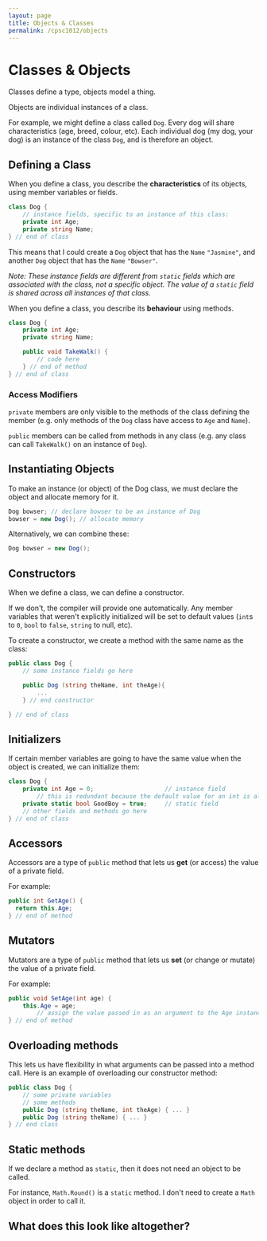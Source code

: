 ```yaml
---
layout: page
title: Objects & Classes
permalink: /cpsc1012/objects
---
```


# Classes & Objects

Classes define a type, objects model a thing.

Objects are individual instances of a class.

For example, we might define a class called `Dog`. Every dog will share characteristics (age, breed, colour, etc). Each individual dog (my dog, your dog) is an instance of the class `Dog`, and is therefore an object.

## Defining a Class
When you define a class, you describe the **characteristics** of its objects, using member variables or fields.
```csharp
class Dog {
    // instance fields, specific to an instance of this class:
    private int Age;
    private string Name;
} // end of class
```
This means that I could create a `Dog` object that has the `Name` `"Jasmine"`, and another `Dog` object that has the `Name` `"Bowser"`. 

*Note: These instance fields are different from `static` fields which are associated with the class, not a specific object. The value of a `static` field is shared across all instances of that class.*

When you define a class, you describe its **behaviour** using methods.
```csharp
class Dog {
    private int Age;
    private string Name;

    public void TakeWalk() {
        // code here
    } // end of method
} // end of class
```

### Access Modifiers

`private` members are only visible to the methods of the class defining the member (e.g. only methods of the `Dog` class have access to `Age` and `Name`).

`public` members can be called from methods in any class (e.g. any class can call `TakeWalk()` on an instance of `Dog`).

## Instantiating Objects

To make an instance (or object) of the Dog class, we must declare the object and allocate memory for it.
```csharp
Dog bowser; // declare bowser to be an instance of Dog
bowser = new Dog(); // allocate memory
```
Alternatively, we can combine these:
```csharp
Dog bowser = new Dog();
```

## Constructors

When we define a class, we can define a constructor.

If we don't, the compiler will provide one automatically. Any member variables that weren't explicitly initialized will be set to default values (`int`s to `0`, `bool` to `false`, `string` to null, etc).

To create a constructor, we create a method with the same name as the class:
```csharp
public class Dog {
    // some instance fields go here

    public Dog (string theName, int theAge){ 
        ...
    } // end constructor

} // end of class
```

## Initializers

If certain member variables are going to have the same value when the object is created, we can initialize them:
```csharp
class Dog {
    private int Age = 0;                    // instance field
        // this is redundant because the default value for an int is already 0
    private static bool GoodBoy = true;     // static field
    // other fields and methods go here
} // end of class
```

## Accessors
Accessors are a type of `public` method that lets us **get** (or access) the value of a private field. 

For example:
```csharp
public int GetAge() {  
  return this.Age;  
} // end of method
```

## Mutators
Mutators are a type of `public` method that lets us **set** (or change or mutate) the value of a private field.

For example:
```csharp
public void SetAge(int age) {  
    this.Age = age;  
        // assign the value passed in as an argument to the Age instance field
} // end of method
```

## Overloading methods
This lets us have flexibility in what arguments can be passed into a method call. Here is an example of overloading our constructor method:
```csharp
public class Dog {
    // some private variables
    // some methods
    public Dog (string theName, int theAge) { ... }
    public Dog (string theName) { ... }
} // end class
```

## Static methods

If we declare a method as `static`, then it does not need an object to be called.

For instance, `Math.Round()` is a `static` method. I don't need to create a `Math` object in order to call it.

## What does this look like altogether?

<script src="https://gist.github.com/dmarshNAIT/35db61dde38abfab9cccb659076043ae.js"></script>